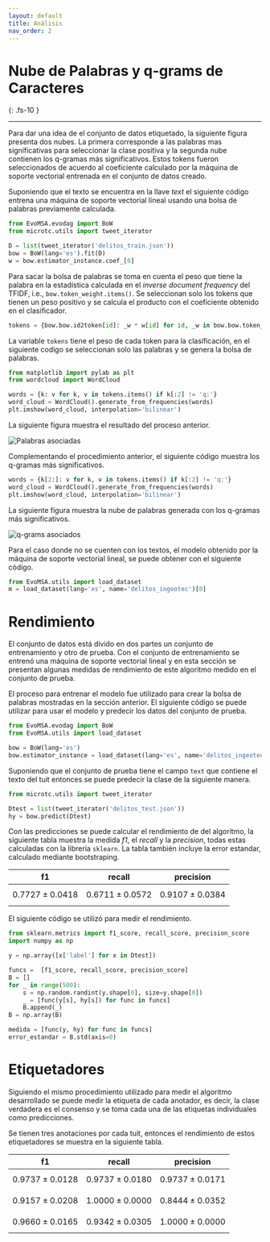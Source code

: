 ```yaml
---
layout: default
title: Análisis
nav_order: 2
---
```


# Nube de Palabras y q-grams de Caracteres
{: .fs-10 }

---

Para dar una idea de el conjunto de datos etiquetado, la siguiente figura presenta dos 
nubes. La primera corresponde a las palabras mas significativas para seleccionar la clase 
positiva y la segunda nube contienen los q-gramas más significativos. Estos tokens fueron 
seleccionados de acuerdo al coeficiente calculado por la máquina de soporte vectorial 
entrenada en el conjunto de datos creado.

Suponiendo que el texto se encuentra en la llave *text* el siguiente código entrena 
una máquina de soporte vectorial lineal usando una bolsa de palabras previamente 
calculada.

```python
from EvoMSA.evodag import BoW
from microtc.utils import tweet_iterator

D = list(tweet_iterator('delitos_train.json'))
bow = BoW(lang='es').fit(D)
w = bow.estimator_instance.coef_[0]
```

Para sacar la bolsa de palabras se toma en cuenta el peso que tiene la palabra
en la estadística calculada en el *inverse document frequency* del TFIDF, 
i.e., `bow.token_weight.items()`. Se seleccionan solo los tokens que tienen
un peso positivo y se calcula el producto con el coeficiente obtenido 
en el clasificador. 

```python 
tokens = {bow.bow.id2token[id]: _w * w[id] for id, _w in bow.bow.token_weight.items() if w[id] > 0}
```

La variable `tokens` tiene el peso de cada token para la clasificación, en el siguiente
codigo se seleccionan solo las palabras y se genera la bolsa de palabras.

```python
from matplotlib import pylab as plt
from wordcloud import WordCloud

words = {k: v for k, v in tokens.items() if k[:2] != 'q:'}
word_cloud = WordCloud().generate_from_frequencies(words)
plt.imshow(word_cloud, interpolation='bilinear')
```

La siguiente figura muestra el resultado del proceso anterior. 

![Palabras asociadas](/Delitos/assets/images/pos_words.png)

Complementando el procedimiento anterior, el siguiente código muestra
los q-gramas más significativos.

```python 
words = {k[2:]: v for k, v in tokens.items() if k[:2] != 'q:'}
word_cloud = WordCloud().generate_from_frequencies(words)
plt.imshow(word_cloud, interpolation='bilinear')
```

La siguiente figura muestra la nube de palabras generada con los
q-gramas más significativos. 

![q-grams asociados](/Delitos/assets/images/pos_qgrams.png)

Para el caso donde no se cuenten con los textos, el modelo 
obtenido por la máquina de soporte vectorial lineal, se puede 
obtener con el siguiente código. 

```python
from EvoMSA.utils import load_dataset
m = load_dataset(lang='es', name='delitos_ingeotec')[0]
```

# Rendimiento

El conjunto de datos está divido en dos partes un conjunto de entrenamiento
y otro de prueba. Con el conjunto de entrenamiento se entrenó una máquina
de soporte vectorial lineal y en esta sección se presentan algunas medidas
de rendimiento de este algoritmo medido en el conjunto de prueba. 

El proceso para entrenar el modelo fue utilizado para crear la bolsa de
palabras mostradas en la sección anterior. El siguiente código 
se puede utilizar para usar el modelo y predecir los datos 
del conjunto de prueba. 

```python
from EvoMSA.evodag import BoW
from EvoMSA.utils import load_dataset

bow = BoW(lang='es')
bow.estimator_instance = load_dataset(lang='es', name='delitos_ingeotec')[0]
```

Suponiendo que el conjunto de prueba tiene el campo `text` que contiene
el texto del tuit entonces se puede predecir la clase de la siguiente manera.

```python
from microtc.utils import tweet_iterator

Dtest = list(tweet_iterator('delitos_test.json'))
hy = bow.predict(Dtest)
```

Con las predicciones se puede calcular el rendimiento de
del algoritmo, la siguiente tabla muestra la medida *f1*, el *recall* y 
la *precision*, todas estas calculadas con la librería `sklearn`.
La tabla también incluye la error estandar, calculado mediante bootstraping.

| f1 | recall | precision |
|----|--------|-----------|
|$$0.7727 \pm 0.0418$$| $$0.6711 \pm 0.0572$$| $$0.9107 \pm 0.0384$$|

El siguiente código se utilizó para medir el rendimiento. 
```python
from sklearn.metrics import f1_score, recall_score, precision_score
import numpy as np

y = np.array([x['label'] for x in Dtest])

funcs =  [f1_score, recall_score, precision_score]
B = []
for _ in range(500):
    s = np.random.randint(y.shape[0], size=y.shape[0])
    _ = [func(y[s], hy[s]) for func in funcs]
    B.append(_)
B = np.array(B)

medida = [func(y, hy) for func in funcs]
error_estandar = B.std(axis=0)
``` 

# Etiquetadores

Siguiendo el mismo procedimiento utilizado para medir el algoritmo
desarrollado se puede medir la etiqueta de cada anotador, es decir,
la clase verdadera es el consenso y se toma cada una de las etiquetas individuales
como predicciones. 

Se tienen tres anotaciones por cada tuit, entonces el rendimiento
de estos etiquetadores se muestra en la siguiente tabla. 

| f1 | recall | precision |
|----|--------|-----------|
|$$0.9737 \pm 0.0128$$| $$0.9737 \pm 0.0180$$| $$0.9737 \pm 0.0171$$|
|$$0.9157 \pm 0.0208$$| $$1.0000 \pm 0.0000$$| $$0.8444 \pm 0.0352$$|
|$$0.9660 \pm 0.0165$$| $$0.9342 \pm 0.0305$$| $$1.0000 \pm 0.0000$$|
